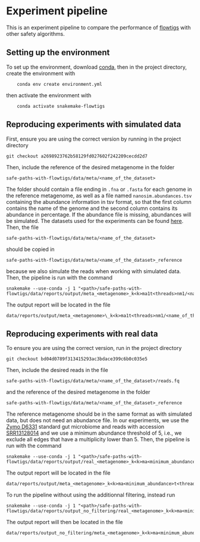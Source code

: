 # Experiment pipeline

This is an experiment pipeline to compare the performance of [flowtigs](https://www.biorxiv.org/content/10.1101/2023.11.17.567499v1) with other safety algorithms.

## Setting up the environment

To set up the environment, download [conda](https://www.anaconda.com/), then in the project directory, create the environment with
```
    conda env create environment.yml
```
then activate the environment with
```
    conda activate snakemake-flowtigs
```

## Reproducing experiments with simulated data

First, ensure you are using the correct version by running in the project directory
```
git checkout a2698923762b58129fd027602f242209cecdd2d7
```
Then, include the reference of the desired metagenome in the folder
```
safe-paths-with-flowtigs/data/meta/<name_of_the_dataset>
```
The folder should contain a file ending in `.fna` or `.fasta` for each genome in the reference metagenome, as well as a file named `nanosim.abundances.tsv` containing the abundance information in tsv format, so that the first column contains the name of the genome and the second column contains its abundance in percentage. If the abundance file is missing, abundances will be simulated. The datasets used for the experiments can be found [here](https://zenodo.org/records/8434267). Then, the file 
```
safe-paths-with-flowtigs/data/meta/<name_of_the_dataset>
```
should be copied in 
```
safe-paths-with-flowtigs/data/meta/<name_of_the_dataset>_reference
```
because we also simulate the reads when working with simulated data. Then, the pipeline is run with the command

```
snakemake --use-conda -j 1 "<path>/safe-paths-with-flowtigs/data/reports/output/meta_<metagenome>_k<k>ma1t<threads>nm1/<name_of_the_report>/report.tex"
```

The output report will be located in the file 
```
data/reports/output/meta_<metagenome>\_k<k>ma1t<threads>nm1/<name_of_the_report>/report.tex
```

## Reproducing experiments with real data

To ensure you are using the correct version, run in the project directory
```
git checkout bd04d0789f313415293ac3bdace399c6b0c035e5
```
Then, include the desired reads in the file
```
safe-paths-with-flowtigs/data/meta/<name_of_the_dataset>/reads.fq
```
 and the reference of the desired metagenome in the folder
 ```
safe-paths-with-flowtigs/data/meta/<name_of_the_dataset>_reference
```
The reference metagenome should be in the same format as with simulated data, but does not need an abundance file. In our experiments, we use the [Zymo D6331](https://zymoresearch.eu/collections/zymobiomics-microbial-community-standards/products/zymobiomics-gut-microbiome-standard) standard gut microbiome and reads with accession [SRR13128014](https://www.ebi.ac.uk/ena/browser/view/SRX9569057) and we use a minimum abundance threshold of 5, i.e., we exclude all edges that have a multiplicity lower than 5. Then, the pipeline is run with the command

```
snakemake --use-conda -j 1 "<path>/safe-paths-with-flowtigs/data/reports/output/real_<metagenome>_k<k>ma<minimum_abundance>t<threads>nm0th<threshold>/<name_of_the_report>/report.tex" 
```

The output report will be located in the file 
```
data/reports/output/meta_<metagenome>_k<k>ma<minimum_abundance>t<threads>nm0th<threshold>/<name_of_the_report>/report.tex
```

To run the pipeline without using the additionnal filtering, instead run

```
snakemake --use-conda -j 1 "<path>/safe-paths-with-flowtigs/data/reports/output_no_filtering/real_<metagenome>_k<k>ma<minimum_abundance>t<threads>nm0th<threshold>/<name_of_the_report>/report.tex" 
```

The output report will then be located in the file 
```
data/reports/output_no_filtering/meta_<metagenome>_k<k>ma<minimum_abundance>t<threads>nm0th<threshold>/<name_of_the_report>/report.tex
```
